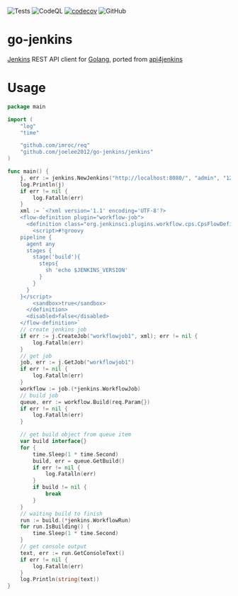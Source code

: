 ![Tests](https://github.com/joelee2012/go-jenkins/workflows/Tests/badge.svg?branch=main)
![CodeQL](https://github.com/joelee2012/go-jenkins/workflows/CodeQL/badge.svg?branch=main)
[![codecov](https://codecov.io/gh/joelee2012/go-jenkins/branch/main/graph/badge.svg?token=SEWFVZ7UT3)](https://codecov.io/gh/joelee2012/go-jenkins)
![GitHub](https://img.shields.io/github/license/joelee2012/go-jenkins)

# go-jenkins
[Jenkins](https://www.jenkins.io/) REST API client for [Golang](https://golang.org/), ported from [api4jenkins](https://github.com/joelee2012/api4jenkins>)


# Usage

```go
package main

import (
	"log"
	"time"

	"github.com/imroc/req"
	"github.com/joelee2012/go-jenkins/jenkins"
)

func main() {
	j, err := jenkins.NewJenkins("http://localhost:8080/", "admin", "1234")
	log.Println(j)
	if err != nil {
		log.Fatalln(err)
	}
	xml := `<?xml version='1.1' encoding='UTF-8'?>
	<flow-definition plugin="workflow-job">
	  <definition class="org.jenkinsci.plugins.workflow.cps.CpsFlowDefinition" plugin="workflow-cps">
		<script>#!groovy
	pipeline {
	  agent any
	  stages {
		stage('build'){
		  steps{
			sh 'echo $JENKINS_VERSION'
		  }
		}
	  }
	}</script>
		<sandbox>true</sandbox>
	  </definition>
	  <disabled>false</disabled>
	</flow-definition>`
    // create jenkins job
    if err := j.CreateJob("workflowjob1", xml); err != nil {
		log.Fatalln(err)
	}
    // get job
    job, err := j.GetJob("workflowjob1")
	if err != nil {
		log.Fatalln(err)
	}
    workflow := job.(*jenkins.WorkflowJob)
    // build job
    queue, err := workflow.Build(req.Param{})
    if err != nil {
        log.Fatalln(err)
    }

    // get build object from queue item
    var build interface{}
    for {
        time.Sleep(1 * time.Second)
        build, err = queue.GetBuild()
        if err != nil {
            log.Fatalln(err)
        }
        if build != nil {
            break
        }
    }
    // waiting build to finish
    run := build.(*jenkins.WorkflowRun)
    for run.IsBuilding() {
        time.Sleep(1 * time.Second)
    }
    // get console output
    text, err := run.GetConsoleText()
    if err != nil {
        log.Fatalln(err)
    }
    log.Println(string(text))
}
```